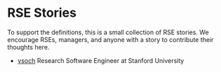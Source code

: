 # RSE Stories

To support the definitions, this is a small collection of RSE stories. We encourage
RSEs, managers, and anyone with a story to contribute their thoughts here.

 - [vsoch](vsoch.md) Research Software Engineer at Stanford University
